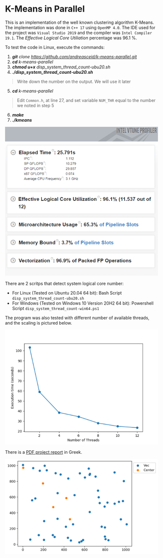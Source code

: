 # K-Means in Parallel
This is an implementation of the well known clustering algorithm K-Means. The implementation was done in `C++ 17` using `OpenMP 4.0`. The IDE used for the project was `Visual Studio 2019` and the compiler was `Intel Compiler 19.1`. The *Effective Logical Core Utiliation* percentage was 96.1 %. 

To test the code in Linux, execute the commands:
 1. ***git*** *clone https://github.com/andreasceid/k-means-parallel.git*
 2. ***cd*** *k-means-parallel*
 3. ***chmod u+x*** *disp_system_thread_count-ubu20.sh*
 4. ***./disp_system_thread_count-ubu20.sh***
   > Write down the number on the output. We will use it later
 5. ***cd*** *k-means-parallel*
   > Edit `Common.h`, at line 27, and set variable `NUM_THR` equal to the number we noted in step 5
 6. ***make***
 7. ***./kmeans***

![Effective Logical Core Utilization Percentage](performance.PNG "Effective Logical Core Utilization Percentage")

There are 2 scritps that detect system logical core number:
  * For Linux (Tested on Ubuntu 20.04 64 bit): Bash Script `disp_system_thread_count-ubu20.sh`
  * For Windows (Tested on Windows 10 Version 20H2 64 bit): Powershell Script `disp_system_thread_count-win64.ps1`
  
The program was also tested with different number of available threads, and the scaling is pictured below.

![Thread Parallelism Convergence](convergence.png "Thread Parallelism Convergence")

There is a [PDF project report](parallel-programming-lab-2.pdf) in Greek.

![Demo](kmeans.gif)
